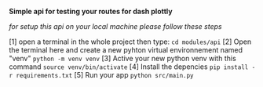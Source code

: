 **Simple api for testing your routes for dash plottly**

*for setup this api on your local machine please follow these steps*

[1] open a terminal in the whole project then type:
    `cd modules/api`
[2] Open the terminal here and  create a new pyhton virtual environnement named "venv"
    `python -m venv venv`
[3] Active your new python venv with this command
    `source venv/bin/activate`
[4] Install the depencies
    `pip install -r requirements.txt`
[5] Run your app
    `python src/main.py`
